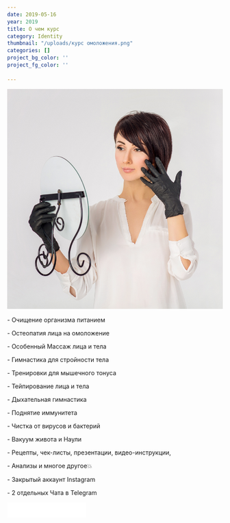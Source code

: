 ```yaml
---
date: 2019-05-16
year: 2019
title: О чем курс
category: Identity
thumbnail: "/uploads/курс омоложения.png"
categories: []
project_bg_color: ''
project_fg_color: ''

---
```

![](/uploads/young.png)

\- Очищение организма питанием

\- Остеопатия лица на омоложение

\- Особенный Массаж лица и тела

\- Гимнастика для стройности тела

\- Тренировки для мышечного тонуса

\- Тейпирование лица и тела

\- Дыхательная гимнастика

\- Поднятие иммунитета

\- Чистка от вирусов и бактерий

\- Вакуум живота и Наули

\- Рецепты, чек-листы, презентации, видео-инструкции,

\- Анализы и многое другое💥

\- Закрытый аккаунт Instagram

\- 2 отдельных Чата в Telegram

<iframe src="[https://promo-money.ru/quickpay/button-widget?targets=%D0%A5%D0%BE%D1%87%D1%83%20%D0%BF%D1%80%D0%BE%D0%B9%D1%82%D0%B8%20%D0%BA%D1%83%D1%80%D1%81%20%D0%BE%D0%BC%D0%BE%D0%BB%D0%BE%D0%B6%D0%B5%D0%BD%D0%B8%D1%8F&default-sum=4900&button-text=11&any-card-payment-type=on&button-size=m&button-color=orange&successURL=&quickpay=small&account=410016189735528&](https://promo-money.ru/quickpay/button-widget?targets=%D0%A5%D0%BE%D1%87%D1%83%20%D0%BF%D1%80%D0%BE%D0%B9%D1%82%D0%B8%20%D0%BA%D1%83%D1%80%D1%81%20%D0%BE%D0%BC%D0%BE%D0%BB%D0%BE%D0%B6%D0%B5%D0%BD%D0%B8%D1%8F&default-sum=4900&button-text=11&any-card-payment-type=on&button-size=m&button-color=orange&successURL=&quickpay=small&account=410016189735528& "https://promo-money.ru/quickpay/button-widget?targets=%D0%A5%D0%BE%D1%87%D1%83%20%D0%BF%D1%80%D0%BE%D0%B9%D1%82%D0%B8%20%D0%BA%D1%83%D1%80%D1%81%20%D0%BE%D0%BC%D0%BE%D0%BB%D0%BE%D0%B6%D0%B5%D0%BD%D0%B8%D1%8F&default-sum=4900&button-text=11&any-card-payment-type=on&button-size=m&button-color=orange&successURL=&quickpay=small&account=410016189735528&")" width="184" height="36" frameborder="0" allowtransparency="true" scrolling="no"></iframe>